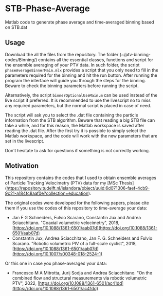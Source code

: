 # STB-Phase-Average
Matlab code to generate phase average and time-averaged binning based on STB.dat

## Usage

Download the all the files from the repository. The folder (~/ptv-binning-codes/Binning/) contains all the essential classes, functions and script for the ensemble averaging of your PTV data. In such folder, the script `phaseAverageBinnerMain.mlx` provides a script that you only need to fill in the parameters required for the binning and hit the run button. After running the program the interface will guide you through the steps for the binning. Beware to check the binning parameters before running the script. 

Alternatively, the script `binnerOptionalUseMain.m` can be used instead of the live script if preferred. It is recommended to use the livescript no to miss any required parameters, but the normal script is placed in case of need. 

The script will ask you to select the .dat file containing the particle information from the STB algorithm. Beware that reading a big STB file can take a while, and for this reason, the Matlab workspace is saved after reading the .dat file. After the first try it is possible to simply select the Matlab workspace, and the code will work with the new parameters that are set in the livescript. 

Don't hesitate to ask for questions if something is not correctly working. 


## Motivation
This repository contains the codes that I used to obtain ensemble averages of Particle Tracking Velocimetry (PTV) data for my [MSc Thesis] (https://repository.tudelft.nl/islandora/object/uuid:6d071306-faef-4cb9-9c21-a184fc8aaf0e?collection=education).

The original codes were developed for the following papers, please cite them if you use the codes of this repository to time-average your data:
- Jan F G Schneiders, Fulvio Scarano, Constantin Jux and Andrea Sciacchitano. "Coaxial volumetric velocimetry", 2018, [https://doi.org/10.1088/1361-6501/aab07d](https://doi.org/10.1088/1361-6501/aab07d)
- Constantin Jux, Andrea Sciacchitano, Jan F. G. Schneiders and Fulvio Scarano. "Robotic volumetric PIV of a full-scale cyclist", 2018, [https://doi.org/10.1088/1361-6501/aab07d](https://doi.org/10.1007/s00348-018-2524-1)

Or this one in case you phase-averaged your data: 

- Francesco M A Mitrotta, Jurij Sodja and Andrea Sciacchitano. "On the combined flow and structural measurements via robotic volumetric PTV", 2022, [https://doi.org/10.1088/1361-6501/ac41dd](https://doi.org/10.1088/1361-6501/ac41dd)
